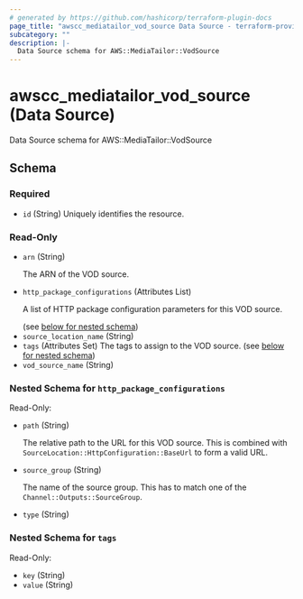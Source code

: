 ```yaml
---
# generated by https://github.com/hashicorp/terraform-plugin-docs
page_title: "awscc_mediatailor_vod_source Data Source - terraform-provider-awscc"
subcategory: ""
description: |-
  Data Source schema for AWS::MediaTailor::VodSource
---
```


# awscc_mediatailor_vod_source (Data Source)

Data Source schema for AWS::MediaTailor::VodSource



<!-- schema generated by tfplugindocs -->
## Schema

### Required

- `id` (String) Uniquely identifies the resource.

### Read-Only

- `arn` (String) <p>The ARN of the VOD source.</p>
- `http_package_configurations` (Attributes List) <p>A list of HTTP package configuration parameters for this VOD source.</p> (see [below for nested schema](#nestedatt--http_package_configurations))
- `source_location_name` (String)
- `tags` (Attributes Set) The tags to assign to the VOD source. (see [below for nested schema](#nestedatt--tags))
- `vod_source_name` (String)

<a id="nestedatt--http_package_configurations"></a>
### Nested Schema for `http_package_configurations`

Read-Only:

- `path` (String) <p>The relative path to the URL for this VOD source. This is combined with <code>SourceLocation::HttpConfiguration::BaseUrl</code> to form a valid URL.</p>
- `source_group` (String) <p>The name of the source group. This has to match one of the <code>Channel::Outputs::SourceGroup</code>.</p>
- `type` (String)


<a id="nestedatt--tags"></a>
### Nested Schema for `tags`

Read-Only:

- `key` (String)
- `value` (String)
